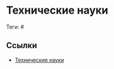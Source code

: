 # Технические науки

Теги: #

## Ссылки

* [Технические науки](https://ru.wikipedia.org/wiki/%D0%A2%D0%B5%D1%85%D0%BD%D0%B8%D1%87%D0%B5%D1%81%D0%BA%D0%B8%D0%B5_%D0%BD%D0%B0%D1%83%D0%BA%D0%B8 "Технические науки")
